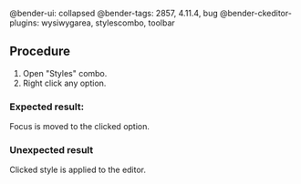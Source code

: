 @bender-ui: collapsed
@bender-tags: 2857, 4.11.4, bug
@bender-ckeditor-plugins: wysiwygarea, stylescombo, toolbar

## Procedure

1. Open "Styles" combo.
2. Right click any option.

### Expected result:

Focus is moved to the clicked option.

### Unexpected result

Clicked style is applied to the editor.
